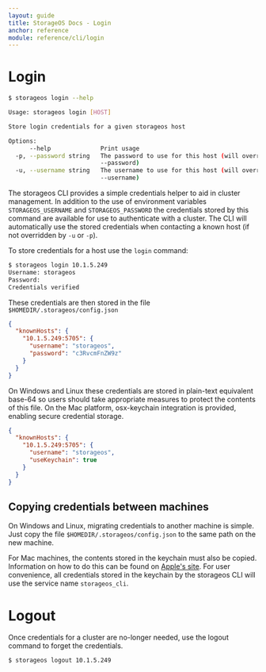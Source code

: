 ```yaml
---
layout: guide
title: StorageOS Docs - Login
anchor: reference
module: reference/cli/login
---
```


# Login

```bash
$ storageos login --help

Usage: storageos login [HOST]

Store login credentials for a given storageos host

Options:
      --help              Print usage
  -p, --password string   The password to use for this host (will override value of the global option
                          --password)
  -u, --username string   The username to use for this host (will override value of the global option
                          --username)
```

The storageos CLI provides a simple credentials helper to aid in cluster management.
In addition to the use of environment variables `STORAGEOS_USERNAME` and `STORAGEOS_PASSWORD` the credentials stored by this command are available for use to authenticate with a cluster.
The CLI will automatically use the stored credentials when contacting a known host (if not overridden by `-u` or `-p`).

To store credentials for a host use the `login` command:

```bash
$ storageos login 10.1.5.249
Username: storageos
Password:
Credentials verified
```

These credentials are then stored in the file `$HOMEDIR/.storageos/config.json`

```json
{
  "knownHosts": {
    "10.1.5.249:5705": {
      "username": "storageos",
      "password": "c3RvcmFnZW9z"
    }
  }
}
```

On Windows and Linux these credentials are stored in plain-text equivalent base-64 so users should take appropriate measures to protect the contents of this file.
On the Mac platform, osx-keychain integration is provided, enabling secure credential storage.

```json
{
  "knownHosts": {
    "10.1.5.249:5705": {
      "username": "storageos",
      "useKeychain": true
    }
  }
}
```

## Copying credentials between machines

On Windows and Linux, migrating credentials to another machine is simple. Just copy the file `$HOMEDIR/.storageos/config.json` to the same path on the new machine.

For Mac machines, the contents stored in the keychain must also be copied. Information on how to do this can be found on [Apple's site](https://support.apple.com/kb/PH20120?locale=en_US).
For user convenience, all credentials stored in the keychain by the storageos CLI will use the service name `storageos_cli`.

# Logout

Once credentials for a cluster are no-longer needed, use the logout command to forget the credentials.

```bash
$ storageos logout 10.1.5.249
```
